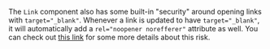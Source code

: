 The `Link` component also has some built-in "security" around opening links with
`target="_blank"`. Whenever a link is updated to have `target="_blank"`, it will
automatically add a `rel="noopener norefferer"` attribute as well. You can check
out [this link](https://mathiasbynens.github.io/rel-noopener/) for some more
details about this risk.
